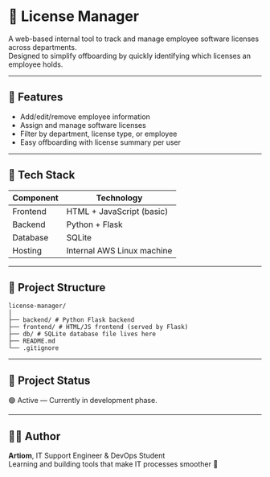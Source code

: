 # 🧾 License Manager

A web-based internal tool to track and manage employee software licenses across departments.  
Designed to simplify offboarding by quickly identifying which licenses an employee holds.

---

## 📌 Features

- Add/edit/remove employee information
- Assign and manage software licenses
- Filter by department, license type, or employee
- Easy offboarding with license summary per user

---

## 🧱 Tech Stack

| Component  | Technology       |
|------------|------------------|
| Frontend   | HTML + JavaScript (basic) |
| Backend    | Python + Flask    |
| Database   | SQLite            |
| Hosting    | Internal AWS Linux machine |

---
## 📁 Project Structure 
```
license-manager/
│
├── backend/ # Python Flask backend
├── frontend/ # HTML/JS frontend (served by Flask)
├── db/ # SQLite database file lives here
├── README.md
└── .gitignore
```

---
## 🚧 Project Status

🟢 Active — Currently in development phase.

---

## 🙋‍♂️ Author

**Artiom**, IT Support Engineer & DevOps Student  
Learning and building tools that make IT processes smoother 🚀  